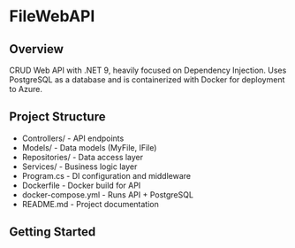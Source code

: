# FileWebAPI

## Overview
CRUD Web API with .NET 9, heavily focused on Dependency Injection.
Uses PostgreSQL as a database and is containerized with Docker for deployment to Azure.

## Project Structure
- Controllers/ - API endpoints
- Models/ - Data models (MyFile, IFile)
- Repositories/ - Data access layer
- Services/ - Business logic layer
- Program.cs - DI configuration and middleware
- Dockerfile - Docker build for API
- docker-compose.yml - Runs API + PostgreSQL
- README.md - Project documentation

## Getting Started